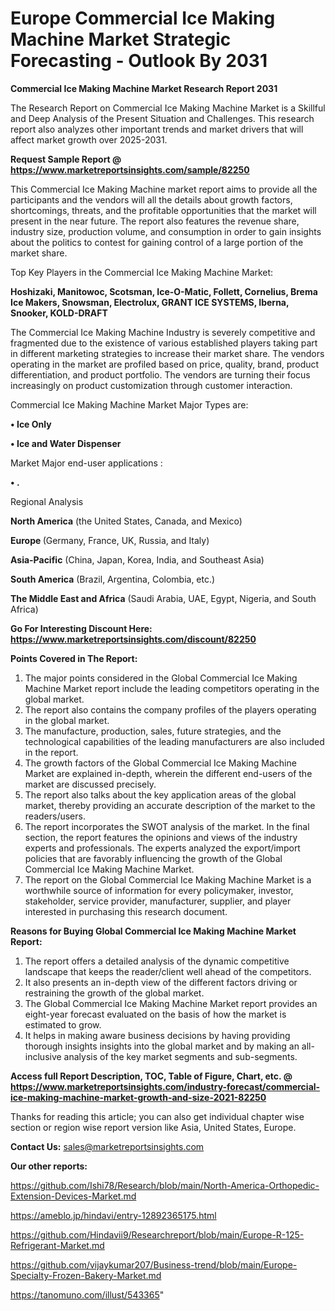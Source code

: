 # Europe Commercial Ice Making Machine Market Strategic Forecasting - Outlook By 2031

<strong>Commercial Ice Making Machine Market Research Report 2031</strong>

The Research Report on Commercial Ice Making Machine Market is a Skillful and Deep Analysis of the Present Situation and Challenges. This research report also analyzes other important trends and market drivers that will affect market growth over 2025-2031.

<strong>Request Sample Report @ <a href=https://www.marketreportsinsights.com/sample/82250>https://www.marketreportsinsights.com/sample/82250</a></strong>

This Commercial Ice Making Machine market report aims to provide all the participants and the vendors will all the details about growth factors, shortcomings, threats, and the profitable opportunities that the market will present in the near future. The report also features the revenue share, industry size, production volume, and consumption in order to gain insights about the politics to contest for gaining control of a large portion of the market share.

Top Key Players in the Commercial Ice Making Machine Market:

<strong>Hoshizaki, Manitowoc, Scotsman, Ice-O-Matic, Follett, Cornelius, Brema Ice Makers, Snowsman, Electrolux, GRANT ICE SYSTEMS, Iberna, Snooker, KOLD-DRAFT</strong>

The Commercial Ice Making Machine Industry is severely competitive and fragmented due to the existence of various established players taking part in different marketing strategies to increase their market share. The vendors operating in the market are profiled based on price, quality, brand, product differentiation, and product portfolio. The vendors are turning their focus increasingly on product customization through customer interaction.

Commercial Ice Making Machine Market Major Types are:

<strong>• Ice Only

• Ice and Water Dispenser</strong>

Market Major end-user applications :

<strong>• .</strong>

Regional Analysis

</u><strong><b>North America</b></strong> (the United States, Canada, and Mexico)

<strong><b>Europe </b></strong>(Germany, France, UK, Russia, and Italy)

<strong><b>Asia-Pacific</b></strong> (China, Japan, Korea, India, and Southeast Asia)

<strong><b>South America</b></strong> (Brazil, Argentina, Colombia, etc.)

<strong><b>The Middle East and Africa</b></strong> (Saudi Arabia, UAE, Egypt, Nigeria, and South Africa)

<strong>Go For Interesting Discount Here: <a href=https://www.marketreportsinsights.com/discount/82250>https://www.marketreportsinsights.com/discount/82250</a></strong>

<strong>Points Covered in The Report:</strong>
<ol>
  <li>The major points considered in the Global Commercial Ice Making Machine Market report include the leading competitors operating in the global market.</li>
  <li>The report also contains the company profiles of the players operating in the global market.</li>
  <li>The manufacture, production, sales, future strategies, and the technological capabilities of the leading manufacturers are also included in the report.</li>
  <li>The growth factors of the Global Commercial Ice Making Machine Market are explained in-depth, wherein the different end-users of the market are discussed precisely.</li>
  <li>The report also talks about the key application areas of the global market, thereby providing an accurate description of the market to the readers/users.</li>
  <li>The report incorporates the SWOT analysis of the market. In the final section, the report features the opinions and views of the industry experts and professionals. The experts analyzed the export/import policies that are favorably influencing the growth of the Global Commercial Ice Making Machine Market.</li>
  <li>The report on the Global Commercial Ice Making Machine Market is a worthwhile source of information for every policymaker, investor, stakeholder, service provider, manufacturer, supplier, and player interested in purchasing this research document.</li>
</ol>
<strong>Reasons for Buying Global Commercial Ice Making Machine Market Report:</strong>

<ol>
  <li>The report offers a detailed analysis of the dynamic competitive landscape that keeps the reader/client well ahead of the competitors.</li>
  <li>It also presents an in-depth view of the different factors driving or restraining the growth of the global market.</li>
  <li>The Global Commercial Ice Making Machine Market report provides an eight-year forecast evaluated on the basis of how the market is estimated to grow.</li>
  <li>It helps in making aware business decisions by having providing thorough insights insights into the global market and by making an all-inclusive analysis of the key market segments and sub-segments.</li>
</ol>
<strong>Access full Report Description, TOC, Table of Figure, Chart, etc. @ <a href=https://www.marketreportsinsights.com/industry-forecast/commercial-ice-making-machine-market-growth-and-size-2021-82250>https://www.marketreportsinsights.com/industry-forecast/commercial-ice-making-machine-market-growth-and-size-2021-82250</a></strong>


Thanks for reading this article; you can also get individual chapter wise section or region wise report version like Asia, United States, Europe.

<strong>Contact Us:</strong>
sales@marketreportsinsights.com

<strong>Our other reports:</strong>

<a href=https://github.com/Ishi78/Research/blob/main/North-America-Orthopedic-Extension-Devices-Market.md>https://github.com/Ishi78/Research/blob/main/North-America-Orthopedic-Extension-Devices-Market.md</a>

<a href=https://ameblo.jp/hindavi/entry-12892365175.html>https://ameblo.jp/hindavi/entry-12892365175.html</a>

<a href=https://github.com/Hindavii9/Researchreport/blob/main/Europe-R-125-Refrigerant-Market.md>https://github.com/Hindavii9/Researchreport/blob/main/Europe-R-125-Refrigerant-Market.md</a>

<a href=https://github.com/vijaykumar207/Business-trend/blob/main/Europe-Specialty-Frozen-Bakery-Market.md>https://github.com/vijaykumar207/Business-trend/blob/main/Europe-Specialty-Frozen-Bakery-Market.md</a>

<a href=https://tanomuno.com/illust/543365>https://tanomuno.com/illust/543365</a>"
